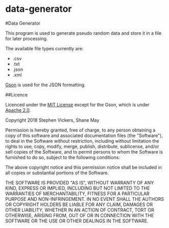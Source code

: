 # data-generator

#Data Generator

This program is used to generate pseudo random data and store it in a file for later processing.

The available file types currently are:
- .csv
- .txt
- .json
- .xml

[Gson](https://github.com/google/gson) is used for the JSON formatting.


##Licence 

Licenced under the [MIT License](https://opensource.org/licenses/MIT) except for the Gson, which is under [Apache 2.0](https://www.apache.org/licenses/LICENSE-2.0).

Copyright 2018 Stephen Vickers, Shane May

Permission is hereby granted, free of charge, to any person obtaining a copy of this software and associated documentation
files (the "Software"), to deal in the Software without restriction, including without limitation the rights to use,
copy, modify, merge, publish, distribute, sublicense, and/or sell copies of the Software, and to permit persons to whom
the Software is furnished to do so, subject to the following conditions:

The above copyright notice and this permission notice shall be included in all copies or substantial portions of the Software.

THE SOFTWARE IS PROVIDED "AS IS", WITHOUT WARRANTY OF ANY KIND, EXPRESS OR IMPLIED, INCLUDING BUT NOT LIMITED TO THE
WARRANTIES OF MERCHANTABILITY, FITNESS FOR A PARTICULAR PURPOSE AND NON-INFRINGEMENT. IN NO EVENT SHALL THE AUTHORS OR
COPYRIGHT HOLDERS BE LIABLE FOR ANY CLAIM, DAMAGES OR OTHER LIABILITY, WHETHER IN AN ACTION OF CONTRACT, TORT OR OTHERWISE,
ARISING FROM, OUT OF OR IN CONNECTION WITH THE SOFTWARE OR THE USE OR OTHER DEALINGS IN THE SOFTWARE.
